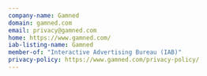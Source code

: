 ```yaml
---
company-name: Gamned
domain: gamned.com
email: privacy@gamned.com
home: https://www.gamned.com/
iab-listing-name: Gamned
member-of: "Interactive Advertising Bureau (IAB)"
privacy-policy: https://www.gamned.com/privacy-policy/
---
```




